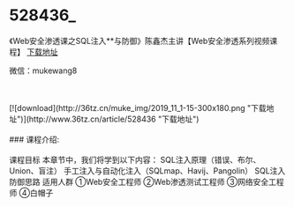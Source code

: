 # 528436_
《Web安全渗透课之SQL注入**与防御》陈鑫杰主讲【Web安全渗透系列视频课程】
[下载地址](http://www.36tz.cn/article/528436 "下载地址")
<p>微信：mukewang8</p><br/></br>[![download](http://36tz.cn/muke_img/2019_11_1-15-300x180.png "下载地址")](http://www.36tz.cn/article/528436 "下载地址")
<br/></br>### 课程介绍:<br/></br>课程目标
本章节中，我们将学到以下内容： SQL注入原理（错误、布尔、Union、盲注） 手工注入与自动化注入（SQLmap、Havij、Pangolin） SQL注入防御思路
适用人群
①Web安全工程师 ②Web渗透测试工程师 ③网络安全工程师 ④白帽子


